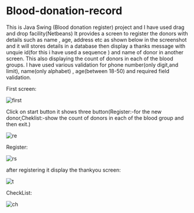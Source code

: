 # Blood-donation-record

This is Java Swing (Blood donation register) project and I have used drag and drop facility(Netbeans)
It provides a screen to register the donors with details such as name , age, address etc as shown below in the screenshot and it will stores details in a database then display a thanks message with unquie id(for this i have used a sequence ) and name of donor in another screen. This also displaying the count of donors in each of the blood groups.
 I have used various validation for phone number(only digit,and limit), name(only alphabet) , age(between 18-50) and required field validation. 
 
First screen:

![first](https://user-images.githubusercontent.com/106293646/236381916-dfc5c652-d483-4146-8972-cc8a6f914385.png)

Click on start button it shows three button(Register:-for the new donor,Cheklist:-show the count of donors in each of the blood group and then exit.)

![re](https://user-images.githubusercontent.com/106293646/236382080-c6479537-5e6a-4f57-a3c9-7aabceec50ed.png)

Register:

![rs](https://user-images.githubusercontent.com/106293646/236382376-d9d4dec2-9ca9-4066-a84f-ce52f6401b0a.png)

after registering it display the thankyou screen:

![t](https://user-images.githubusercontent.com/106293646/236383692-f88514e2-f759-4ed3-a2e9-784f4523c25b.png)

CheckList:

![ch](https://user-images.githubusercontent.com/106293646/236382695-0671c87d-afd5-4eb3-a7bf-f89387da732c.png)

